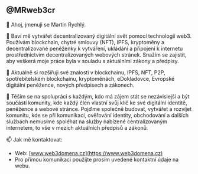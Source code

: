 ## @MRweb3cr

👋 Ahoj, jmenuji se Martin Rychlý.

👀 Baví mě vytvářet decentralizovaný digitální svět pomocí technologií web3. Používám blockchain, chytré smlouvy (NFT), IPFS, kryptoměny a decentralizované peněženky k vytváření, ukládání a připojení k internetu prostřednictvím decentralizovaných webových stránek. Snažím se zajistit, aby veškerá moje práce byla v souladu s aktuálními zákony a předpisy.

🌱 Aktuálně si rozšiřuji své znalosti v blockchainu, IPFS, NFT, P2P, spotřebitelském blockchainu, kryptoměnách, eDokladovce, Evropské digitální peněžence, nových předpisech a zákonech.

💞️ Těším se na spolupráci s každým, kdo má zájem stát se nezávislejší a být součástí komunity, kde každý člen vlastní svůj klíč ke své digitální identitě, peněžence a webové stránce. Pojďme společně budovat, vytvářet a rozvíjet komunitu, kde se při komunikaci, ověřování identity, obchodování a dalších službách nemusíme spoléhat na služby nabízené centralizovaným internetem, to vše v mezích aktuálních předpisů a zákonů.

📫 Jak mě kontaktovat:
- Web: [www.web3domena.cz](https://www.web3domena.cz)
- Pro přímou komunikaci použijte prosím uvedené kontaktní údaje na webu.

